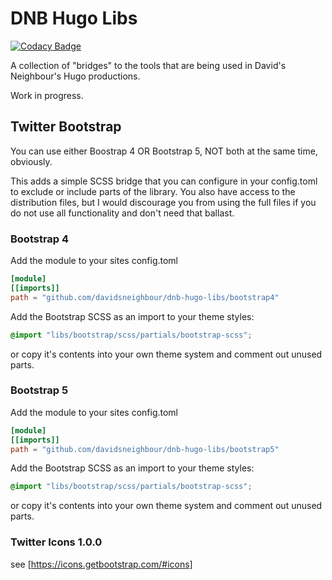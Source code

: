 # DNB Hugo Libs

[![Codacy Badge](https://api.codacy.com/project/badge/Grade/52a6f02f050d4414a99e7910a6882cef)](https://app.codacy.com/gh/davidsneighbour/dnb-hugo-libs?utm_source=github.com&utm_medium=referral&utm_content=davidsneighbour/dnb-hugo-libs&utm_campaign=Badge_Grade)

A collection of "bridges" to the tools that are being used in David's Neighbour's Hugo productions.

Work in progress.

## Twitter Bootstrap

You can use either Boostrap 4 OR Bootstrap 5, NOT both at the same time, obviously.

This adds a simple SCSS bridge that you can configure in your config.toml to exclude or include parts of the library. You also have access to the distribution files, but I would discourage you from using the full files if you do not use all functionality and don't need that ballast. 

### Bootstrap 4

Add the module to your sites config.toml

```toml
[module]
[[imports]]
path = "github.com/davidsneighbour/dnb-hugo-libs/bootstrap4"
```

Add the Bootstrap SCSS as an import to your theme styles:

```scss
@import "libs/bootstrap/scss/partials/bootstrap-scss";
```

or copy it's contents into your own theme system and comment out unused parts.

### Bootstrap 5

Add the module to your sites config.toml

```toml
[module]
[[imports]]
path = "github.com/davidsneighbour/dnb-hugo-libs/bootstrap5"
```

Add the Bootstrap SCSS as an import to your theme styles:

```scss
@import "libs/bootstrap/scss/partials/bootstrap-scss";
```

or copy it's contents into your own theme system and comment out unused parts.

### Twitter Icons 1.0.0

see [https://icons.getbootstrap.com/#icons]
